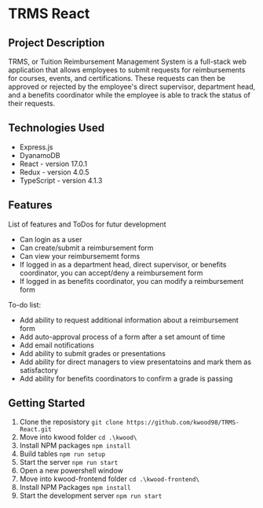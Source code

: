 # TRMS React

## Project Description
TRMS, or Tuition Reimbursement Management System is a full-stack web application that allows employees to submit requests for reimbursements for courses, events, and certifications. These requests can then be approved or rejected by the employee's direct supervisor, department head, and a benefits coordinator while the employee is able to track the status of their requests.

## Technologies Used
* Express.js
* DyanamoDB
* React - version 17.0.1
* Redux - version 4.0.5
* TypeScript - version 4.1.3

## Features

List of features and ToDos for futur development
* Can login as a user
* Can create/submit a  reimbursement form
* Can view your reimbursememt forms
* If logged in as a department head, direct supervisor, or benefits coordinator, you can accept/deny a reimbursement form
* If logged in as benefits coordinator, you can modify a reimbursement form

To-do list:
* Add ability to request additional information about a reimbursement form
* Add auto-approval process of a form after a set amount of time
* Add email notifications
* Add ability to submit grades or presentations
* Add ability for direct managers to view presentatoins and mark them as satisfactory
* Add ability for benefits coordinators to confirm a grade is passing

## Getting Started

1. Clone the reposistory
`git clone https://github.com/kwood98/TRMS-React.git`
2. Move into kwood folder
`cd .\kwood\`
3. Install NPM packages
`npm install`
4. Build tables
`npm run setup`
5. Start the server
`npm run start`
6. Open a new powershell window
7. Move into kwood-frontend folder
`cd .\kwood-frontend\`
8. Install NPM Packages
`npm install`
9. Start the development server
`npm run start`

